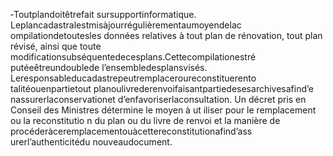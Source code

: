 ‐Toutplandoitêtrefait sursupportinformatique.
Leplancadastralestmisàjourrégulièrementaumoyendelac ompilationdetoutesles données relatives à tout plan de rénovation, tout plan révisé, ainsi que toute modificationsubséquentedecesplans.Cettecompilationestré putéeêtreundoublede l’ensembledesplansvisés.
Leresponsableducadastrepeutremplaceroureconstituerento talitéouenpartietout planoulivrederenvoifaisantpartiedesesarchivesafind’e nassurerlaconservationet d’enfavoriserlaconsultation.
Un décret pris en Conseil des Ministres détermine le moyen à ut iliser pour le remplacement ou la reconstitutio n du plan ou du livre de renvoi et la manière de procéderàceremplacementouàcettereconstitutionafind’ass urerl’authenticitédu nouveaudocument.